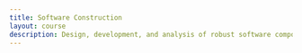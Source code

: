 ```yaml
---
title: Software Construction
layout: course
description: Design, development, and analysis of robust software components. Topics such as software design, computational models, data structures, debugging, and testing.
---
```

